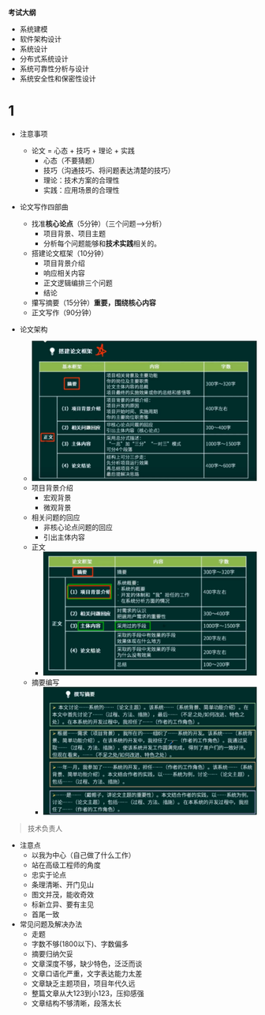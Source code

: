 
**考试大纲**
- 系统建模
- 软件架构设计
- 系统设计
- 分布式系统设计
- 系统可靠性分析与设计
- 系统安全性和保密性设计

# 1
- 注意事项
  - 论文 = 心态 + 技巧 + 理论 + 实践
    - 心态（不要猜题）
    - 技巧（沟通技巧、将问题表达清楚的技巧）
    - 理论：技术方案的合理性
    - 实践：应用场景的合理性

- 论文写作四部曲
  - 找准**核心论点**（5分钟）（三个问题-->分析）
    - 项目背景、项目主题
    - 分析每个问题能够和**技术实践**相关的。
  - 搭建论文框架（10分钟）
    - 项目背景介绍
    - 响应相关内容
    - 正文逻辑编排三个问题
    - 结论
  - 攥写摘要（15分钟）**重要，围绕核心内容**
  - 正文写作（90分钟）
- 论文架构
  - ![论文基本架构](../知识点图/论文架构.jpg)
  - 项目背景介绍
    - 宏观背景
    - 微观背景
  - 相关问题的回应
    - 非核心论点问题的回应
    - 引出主体内容
  - 正文
    - ![论文基本架构](../知识点图/论文架构_正文.jpg)
  - 摘要编写
    - ![摘要编写](../知识点图/摘要.jpg)

> 技术负责人

- 注意点
  - 以我为中心（自己做了什么工作）
  - 站在高级工程师的角度
  - 忠实于论点
  - 条理清晰、开门见山
  - 图文并茂，能收奇效
  - 标新立异、要有主见
  - 首尾一致
- 常见问题及解决办法
  - 走题
  - 字数不够(1800以下)、字数偏多
  - 摘要归纳欠妥
  - 文章深度不够，缺少特色，泛泛而谈
  - 文章口语化严重，文字表达能力太差
  - 文章缺乏主题项目，项目年代久远
  - 整篇文章从大123到小123，压抑感强
  - 文章结构不够清晰，段落太长



